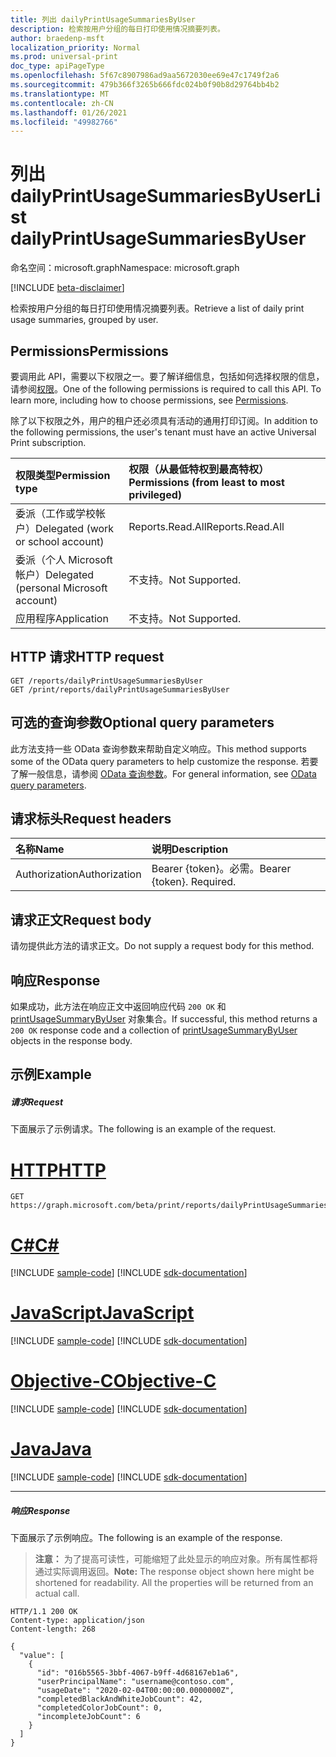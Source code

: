 ```yaml
---
title: 列出 dailyPrintUsageSummariesByUser
description: 检索按用户分组的每日打印使用情况摘要列表。
author: braedenp-msft
localization_priority: Normal
ms.prod: universal-print
doc_type: apiPageType
ms.openlocfilehash: 5f67c8907986ad9aa5672030ee69e47c1749f2a6
ms.sourcegitcommit: 479b366f3265b666fdc024b0f90b8d29764bb4b2
ms.translationtype: MT
ms.contentlocale: zh-CN
ms.lasthandoff: 01/26/2021
ms.locfileid: "49982766"
---
```

# <a name="list-dailyprintusagesummariesbyuser"></a><span data-ttu-id="b474b-103">列出 dailyPrintUsageSummariesByUser</span><span class="sxs-lookup"><span data-stu-id="b474b-103">List dailyPrintUsageSummariesByUser</span></span>

<span data-ttu-id="b474b-104">命名空间：microsoft.graph</span><span class="sxs-lookup"><span data-stu-id="b474b-104">Namespace: microsoft.graph</span></span>

[!INCLUDE [beta-disclaimer](../../includes/beta-disclaimer.md)]

<span data-ttu-id="b474b-105">检索按用户分组的每日打印使用情况摘要列表。</span><span class="sxs-lookup"><span data-stu-id="b474b-105">Retrieve a list of daily print usage summaries, grouped by user.</span></span>

## <a name="permissions"></a><span data-ttu-id="b474b-106">Permissions</span><span class="sxs-lookup"><span data-stu-id="b474b-106">Permissions</span></span>
<span data-ttu-id="b474b-p101">要调用此 API，需要以下权限之一。要了解详细信息，包括如何选择权限的信息，请参阅[权限](/graph/permissions-reference)。</span><span class="sxs-lookup"><span data-stu-id="b474b-p101">One of the following permissions is required to call this API. To learn more, including how to choose permissions, see [Permissions](/graph/permissions-reference).</span></span>

<span data-ttu-id="b474b-109">除了以下权限之外，用户的租户还必须具有活动的通用打印订阅。</span><span class="sxs-lookup"><span data-stu-id="b474b-109">In addition to the following permissions, the user's tenant must have an active Universal Print subscription.</span></span>

|<span data-ttu-id="b474b-110">权限类型</span><span class="sxs-lookup"><span data-stu-id="b474b-110">Permission type</span></span> | <span data-ttu-id="b474b-111">权限（从最低特权到最高特权）</span><span class="sxs-lookup"><span data-stu-id="b474b-111">Permissions (from least to most privileged)</span></span> |
|:---------------|:--------------------------------------------|
|<span data-ttu-id="b474b-112">委派（工作或学校帐户）</span><span class="sxs-lookup"><span data-stu-id="b474b-112">Delegated (work or school account)</span></span>| <span data-ttu-id="b474b-113">Reports.Read.All</span><span class="sxs-lookup"><span data-stu-id="b474b-113">Reports.Read.All</span></span> |
|<span data-ttu-id="b474b-114">委派（个人 Microsoft 帐户）</span><span class="sxs-lookup"><span data-stu-id="b474b-114">Delegated (personal Microsoft account)</span></span>|<span data-ttu-id="b474b-115">不支持。</span><span class="sxs-lookup"><span data-stu-id="b474b-115">Not Supported.</span></span>|
|<span data-ttu-id="b474b-116">应用程序</span><span class="sxs-lookup"><span data-stu-id="b474b-116">Application</span></span>|<span data-ttu-id="b474b-117">不支持。</span><span class="sxs-lookup"><span data-stu-id="b474b-117">Not Supported.</span></span>|

## <a name="http-request"></a><span data-ttu-id="b474b-118">HTTP 请求</span><span class="sxs-lookup"><span data-stu-id="b474b-118">HTTP request</span></span>
<!-- { "blockType": "ignored" } -->
```http
GET /reports/dailyPrintUsageSummariesByUser
GET /print/reports/dailyPrintUsageSummariesByUser
```

## <a name="optional-query-parameters"></a><span data-ttu-id="b474b-119">可选的查询参数</span><span class="sxs-lookup"><span data-stu-id="b474b-119">Optional query parameters</span></span>
<span data-ttu-id="b474b-120">此方法支持一些 OData 查询参数来帮助自定义响应。</span><span class="sxs-lookup"><span data-stu-id="b474b-120">This method supports some of the OData query parameters to help customize the response.</span></span> <span data-ttu-id="b474b-121">若要了解一般信息，请参阅 [OData 查询参数](/graph/query-parameters)。</span><span class="sxs-lookup"><span data-stu-id="b474b-121">For general information, see [OData query parameters](/graph/query-parameters).</span></span>

## <a name="request-headers"></a><span data-ttu-id="b474b-122">请求标头</span><span class="sxs-lookup"><span data-stu-id="b474b-122">Request headers</span></span>
| <span data-ttu-id="b474b-123">名称</span><span class="sxs-lookup"><span data-stu-id="b474b-123">Name</span></span>      |<span data-ttu-id="b474b-124">说明</span><span class="sxs-lookup"><span data-stu-id="b474b-124">Description</span></span>|
|:----------|:----------|
| <span data-ttu-id="b474b-125">Authorization</span><span class="sxs-lookup"><span data-stu-id="b474b-125">Authorization</span></span> | <span data-ttu-id="b474b-p103">Bearer {token}。必需。</span><span class="sxs-lookup"><span data-stu-id="b474b-p103">Bearer {token}. Required.</span></span> |

## <a name="request-body"></a><span data-ttu-id="b474b-128">请求正文</span><span class="sxs-lookup"><span data-stu-id="b474b-128">Request body</span></span>
<span data-ttu-id="b474b-129">请勿提供此方法的请求正文。</span><span class="sxs-lookup"><span data-stu-id="b474b-129">Do not supply a request body for this method.</span></span>
## <a name="response"></a><span data-ttu-id="b474b-130">响应</span><span class="sxs-lookup"><span data-stu-id="b474b-130">Response</span></span>
<span data-ttu-id="b474b-131">如果成功，此方法在响应正文中返回响应代码 `200 OK` 和 [printUsageSummaryByUser](../resources/printusagesummarybyuser.md) 对象集合。</span><span class="sxs-lookup"><span data-stu-id="b474b-131">If successful, this method returns a `200 OK` response code and a collection of [printUsageSummaryByUser](../resources/printusagesummarybyuser.md) objects in the response body.</span></span>
## <a name="example"></a><span data-ttu-id="b474b-132">示例</span><span class="sxs-lookup"><span data-stu-id="b474b-132">Example</span></span>
##### <a name="request"></a><span data-ttu-id="b474b-133">请求</span><span class="sxs-lookup"><span data-stu-id="b474b-133">Request</span></span>
<span data-ttu-id="b474b-134">下面展示了示例请求。</span><span class="sxs-lookup"><span data-stu-id="b474b-134">The following is an example of the request.</span></span>

# <a name="http"></a>[<span data-ttu-id="b474b-135">HTTP</span><span class="sxs-lookup"><span data-stu-id="b474b-135">HTTP</span></span>](#tab/http)
<!-- {
  "blockType": "request",
  "name": "get_endpoints"
}-->
```msgraph-interactive
GET https://graph.microsoft.com/beta/print/reports/dailyPrintUsageSummariesByUser
```
# <a name="c"></a>[<span data-ttu-id="b474b-136">C#</span><span class="sxs-lookup"><span data-stu-id="b474b-136">C#</span></span>](#tab/csharp)
[!INCLUDE [sample-code](../includes/snippets/csharp/get-endpoints-csharp-snippets.md)]
[!INCLUDE [sdk-documentation](../includes/snippets/snippets-sdk-documentation-link.md)]

# <a name="javascript"></a>[<span data-ttu-id="b474b-137">JavaScript</span><span class="sxs-lookup"><span data-stu-id="b474b-137">JavaScript</span></span>](#tab/javascript)
[!INCLUDE [sample-code](../includes/snippets/javascript/get-endpoints-javascript-snippets.md)]
[!INCLUDE [sdk-documentation](../includes/snippets/snippets-sdk-documentation-link.md)]

# <a name="objective-c"></a>[<span data-ttu-id="b474b-138">Objective-C</span><span class="sxs-lookup"><span data-stu-id="b474b-138">Objective-C</span></span>](#tab/objc)
[!INCLUDE [sample-code](../includes/snippets/objc/get-endpoints-objc-snippets.md)]
[!INCLUDE [sdk-documentation](../includes/snippets/snippets-sdk-documentation-link.md)]

# <a name="java"></a>[<span data-ttu-id="b474b-139">Java</span><span class="sxs-lookup"><span data-stu-id="b474b-139">Java</span></span>](#tab/java)
[!INCLUDE [sample-code](../includes/snippets/java/get-endpoints-java-snippets.md)]
[!INCLUDE [sdk-documentation](../includes/snippets/snippets-sdk-documentation-link.md)]

---

##### <a name="response"></a><span data-ttu-id="b474b-140">响应</span><span class="sxs-lookup"><span data-stu-id="b474b-140">Response</span></span>
<span data-ttu-id="b474b-141">下面展示了示例响应。</span><span class="sxs-lookup"><span data-stu-id="b474b-141">The following is an example of the response.</span></span>
><span data-ttu-id="b474b-p104">**注意：** 为了提高可读性，可能缩短了此处显示的响应对象。所有属性都将通过实际调用返回。</span><span class="sxs-lookup"><span data-stu-id="b474b-p104">**Note:** The response object shown here might be shortened for readability. All the properties will be returned from an actual call.</span></span>
<!-- {
  "blockType": "response",
  "truncated": true,
  "@odata.type": "microsoft.graph.printUsageSummaryByUser",
  "isCollection": true
} -->
```http
HTTP/1.1 200 OK
Content-type: application/json
Content-length: 268

{
  "value": [
    {
      "id": "016b5565-3bbf-4067-b9ff-4d68167eb1a6",
      "userPrincipalName": "username@contoso.com",
      "usageDate": "2020-02-04T00:00:00.0000000Z",
      "completedBlackAndWhiteJobCount": 42,
      "completedColorJobCount": 0,
      "incompleteJobCount": 6
    }
  ]
}
```

<!-- uuid: 8fcb5dbc-d5aa-4681-8e31-b001d5168d79
2015-10-25 14:57:30 UTC -->
<!-- {
  "type": "#page.annotation",
  "description": "List dailyPrintUsageSummariesByUser",
  "keywords": "",
  "section": "documentation",
  "tocPath": ""
}-->


